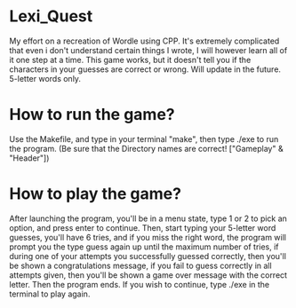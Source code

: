 # Lexi_Quest
My effort on a recreation of Wordle using CPP. It's extremely complicated that even i don't understand certain things I wrote, I will however learn all of it one step at a time. This game works, but it doesn't tell you if the characters in your guesses are correct or wrong. Will update in the future. 5-letter words only.

# How to run the game?
Use the Makefile, and type in your terminal "make", then type ./exe to run the program. (Be sure that the Directory names are correct! ["Gameplay" & "Header"])

# How to play the game?
After launching the program, you'll be in a menu state, type 1 or 2 to pick an option, and press enter to continue. Then, start typing your 5-letter word guesses, you'll have 6 tries, and if you miss the right word, the program will prompt you the type guess again up until the maximum number of tries, if during one of your attempts you successfully guessed correctly, then you'll be shown a congratulations message, if you fail to guess correctly in all attempts given, then you'll be shown a game over message with the correct letter. Then the program ends. If you wish to continue, type ./exe in the terminal to play again.

